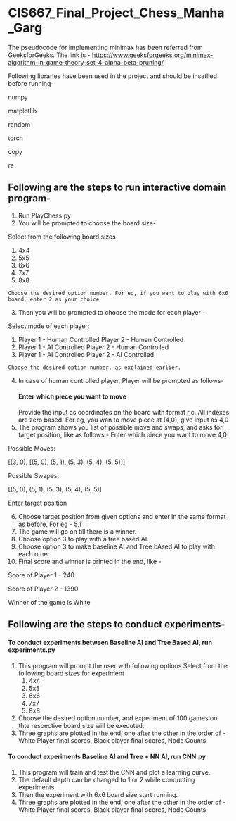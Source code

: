 # CIS667_Final_Project_Chess_Manha_Garg

The pseudocode for implementing minimax has been referred from GeeksforGeeks. The link is - https://www.geeksforgeeks.org/minimax-algorithm-in-game-theory-set-4-alpha-beta-pruning/

Following libraries have been used in the project and should be insatlled before running-

numpy

matplotlib

random

torch

copy

re

## Following are the steps to run interactive domain program-

1. Run PlayChess.py
2. You will be prompted to choose the board size-
  
  Select from the following board sizes
  1. 4x4
  2. 5x5
  3. 6x6
  4. 7x7
  5. 8x8
  
    Choose the desired option number. For eg, if you want to play with 6x6 board, enter 2 as your choice
3. Then you will be prompted to choose the mode for each player - 

  Select mode of each player:
  1. Player 1 - Human Controlled   Player 2 - Human Controlled
  2. Player 1 - AI Controlled   Player 2 - Human Controlled
  3. Player 1 - AI Controlled   Player 2 - AI Controlled

    Choose the desired option number, as explained earlier.
  
4. In case of human controlled player, Player will be prompted as follows-
   #### Enter which piece you want to move
   Provide the input as coordinates on the board with format r,c. All indexes are zero based. For eg, you wan to move piece at (4,0), give input as 4,0
5. The program shows you list of possible move and swaps, and asks for target position, like as follows - 
  Enter which piece you want to move 4,0

  Possible Moves:

  [(3, 0), [(5, 0), (5, 1), (5, 3), (5, 4), (5, 5)]]

  Possible Swapes:

  [(5, 0), (5, 1), (5, 3), (5, 4), (5, 5)]

  Enter target position

6. Choose target position from given options and enter in the same format as before, For eg - 5,1
7. The game will go on till there is a winner.
8. Choose option 3 to play with a tree based AI.
9. Choose option 3 to make baseline AI and Tree bAsed AI to play with each other.
10. Final score and winner is printed in the end, like - 

  Score of Player 1 -  240
  
  Score of Player 2 -  1390
  
  Winner of the game is  White
  
## Following are the steps to conduct experiments-

#### To conduct experiments between Baseline AI and Tree Based AI, run experiments.py
1. This program will prompt the user with following options
    Select from the following board sizes for experiment
     1. 4x4
     2. 5x5
     3. 6x6
     4. 7x7
     5. 8x8
2. Choose the desired option number, and experiment of 100 games on thte respective board size will be executed. 
3. Three graphs are plotted in the end, one after the other in the order of - White Player final scores, Black player final scores, Node Counts
#### To conduct experiments Baseline AI and Tree + NN AI, run CNN.py
1. This program will train and test the CNN and plot a learning curve.
2. The default depth can be changed to 1 or 2 while conducting experiments.
3. Then the experiment with 6x6 board size start running.
4. Three graphs are plotted in the end, one after the other in the order of - White Player final scores, Black player final scores, Node Counts

